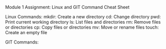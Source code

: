 Module 1 Assignment: Linux and GIT Command Cheat Sheet

Linux Commands:
mkdir: Create a new directory
cd: Change directory
pwd: Print current working directory
ls: List files and directories
rm: Remove files or directories
cp: Copy files or directories
mv: Move or rename files
touch: Create an empty file


GIT Commands:
